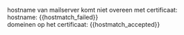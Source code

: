 
hostname van mailserver komt niet overeen met certificaat:  
hostname: {{hostmatch_failed}}  
domeinen op het certificaat: {{hostmatch_accepted}}
